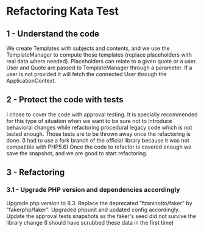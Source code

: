# Refactoring Kata Test

## 1 - Understand the code
We create Templates with subjects and contents, and we use the TemplateManager
to compute those templates (replace placeholders with real data where needed).
Placeholders can relate to a given quote or a user.
User and Quote are passed to TemplateManager through a parameter.
If a user is not provided it will fetch the connected User through the ApplicationContext.

## 2 - Protect the code with tests
I chose to cover the code with approval testing.
It is specially recommended for this type of situation when we want to be sure not to introduce
behavioral changes while refactoring procedural legacy code which is not tested enough.
Those tests are to be thrown away once the refactoring is done.
(I had to use a fork branch of the official library because it was not compatible with PHP5.6)
Once the code to refactor is covered enough we save the snapshot, and we are good to start refactoring.

## 3 - Refactoring
### 3.1 - Upgrade PHP version and dependencies accordingly
Upgrade php version to 8.3.
Replace the deprecated "fzaninotto/faker" by "fakerphp/faker".
Upgraded phpunit and updated config accordingly.
Update the approval tests snapshots as the faker's seed did not survive the library change (I should have scrubbed these data in the first time)
